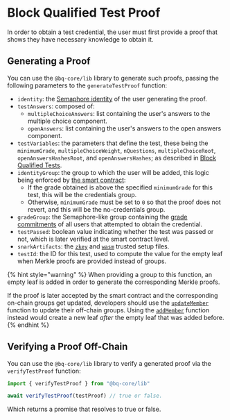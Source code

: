 # Block Qualified Test Proof

In order to obtain a test credential, the user must first provide a proof that shows they have necessary knowledge to obtain it. 

## Generating a Proof

You can use the `@bq-core/lib` library to generate such proofs, passing the following parameters to the `generateTestProof` function: 

- `identity`: the [Semaphore identity](https://semaphore.appliedzkp.org/docs/guides/identities) of the user generating the proof.
- `testAnswers`: composed of:
    - `multipleChoiceAnswers`: list containing the user's answers to the multiple choice component.
    - `openAnswers`: list containing the user's answers to the open answers component.
- `testVariables`: the parameters that define the test, these being the `minimumGrade`, `multipleChoiceWeight`, `nQuestions`, `multipleChoiceRoot`, `openAnswersHashesRoot`, and `openAnswersHashes`; as described in [Block Qualified Tests](../../technical-reference/block-qualified-tests.md).
- `identityGroup`: the group to which the user will be added, this logic being enforced by [the smart contract](../../technical-reference/contracts.md#solving-a-test):
    - If the grade obtained is above the specified `minimumGrade` for this test, this will be the credentials group.
    - Otherwise, `minimumGrade` must be set to `0` so that the proof does not revert, and this will be the no-credentials group.
- `gradeGroup`: the Semaphore-like group containing the [grade commitments](../../technical-reference/circuits.md#grade-tree-inclusion) of all users that attempted to obtain the credential.
- `testPassed`: boolean value indicating whether the test was passed or not, which is later verified at the smart contract level.
- `snarkArtifacts`: the [`zkey`](../../../packages/lib/snark-artifacts/test.zkey) and [`wasm`](../../../packages/lib/snark-artifacts/test.wasm) trusted setup files.
- `testId`: the ID for this test, used to compute the value for the empty leaf when Merkle proofs are provided instead of groups.

{% hint style="warning" %}
When providing a group to this function, an empty leaf is added in order to generate the corresponding Merkle proofs. 

If the proof is later accepted by the smart contract and the corresponding on-chain groups get updated, developers should use the [`updateMember`](https://github.com/semaphore-protocol/semaphore/blob/main/packages/group/src/group.ts#L86) function to update their off-chain groups. Using the [`addMember`](https://github.com/semaphore-protocol/semaphore/blob/main/packages/group/src/group.ts#L67) function instead would create a new leaf _after_ the empty leaf that was added before.
{% endhint %}

## Verifying a Proof Off-Chain

You can use the `@bq-core/lib` library to verify a generated proof via the `verifyTestProof` function: 

```js
import { verifyTestProof } from "@bq-core/lib"

await verifyTestProof(testProof) // true or false.
```

Which returns a promise that resolves to true or false.
